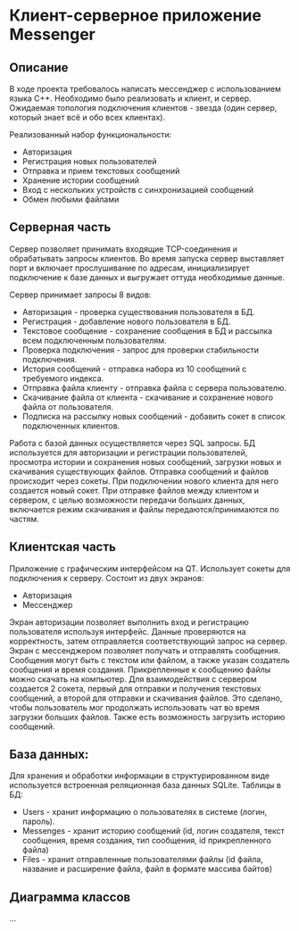 # Клиент-серверное приложение Messenger

## Описание
В ходе проекта требовалось написать мессенджер с использованием языка С++. Необходимо было реализовать и клиент, и сервер. Ожидаемая топология подключения клиентов - звезда (один сервер, который знает всё и обо всех клиентах).

Реализованный набор функциональности:
*	Авторизация
*	Регистрация новых пользователей
*	Отправка и прием текстовых сообщений
*	Хранение истории сообщений
*	Вход с нескольких устройств с синхронизацией сообщений
*	Обмен любыми файлами

## Серверная часть
Сервер позволяет принимать входящие TCP-соединения и обрабатывать запросы клиентов. 
Во время запуска сервер выставляет порт и включает прослушивание по адресам, инициализирует подключение к базе данных и выгружает оттуда необходимые данные.

Сервер принимает запросы 8 видов:
*	Авторизация - проверка существования пользователя в БД.
*	Регистрация - добавление нового пользователя в БД.
*	Текстовое сообщение - сохранение сообщения в БД и рассылка всем подключенным пользователям.
*	Проверка подключения - запрос для проверки стабильности подключения.
*	История сообщений - отправка набора из 10 сообщений с требуемого индекса. 
*	Отправка файла клиенту - отправка файла с сервера пользователю.
*	Скачивание файла от клиента - скачивание и сохранение нового файла от пользователя.
*	Подписка на рассылку новых сообщений - добавить сокет в список подключенных клиентов.

Работа с базой данных осуществляется через SQL запросы. БД используется для авторизации и регистрации пользователей, просмотра истории и сохранения новых сообщений, загрузки новых и скачивания существующих файлов.
Отправка сообщений и файлов происходит через сокеты. При подключении нового клиента для него создается новый сокет. При отправке файлов между клиентом и сервером, с целью возможности передачи больших данных, включается режим скачивания и файлы передаются/принимаются по частям.

## Клиентская часть
Приложение с графическим интерфейсом на QT. Использует сокеты для подключения к серверу.
Состоит из двух экранов:
*	Авторизация
*	Мессенджер
 
Экран авторизации позволяет выполнить вход и регистрацию пользователя используя интерфейс. Данные проверяются на корректность, затем отправляется соответствующий запрос на сервер.
Экран с мессенджером позволяет получать и отправлять сообщения. Сообщения могут быть с текстом или файлом, а также указан создатель сообщения и время создания. Прикрепленные к сообщению файлы можно скачать на компьютер.
Для взаимодействия с сервером создается 2 сокета, первый для отправки и получения текстовых сообщений, а второй для отправки и скачивания файлов. Это сделано, чтобы пользователь мог продолжать использовать чат во время загрузки больших файлов. Также есть возможность загрузить историю сообщений.
  
## База данных:
Для хранения и обработки информации в структурированном виде используется встроенная реляционная база данных SQLite.
Таблицы в БД:
*	Users - хранит информацию о пользователях в системе (логин, пароль).
*	Messenges - хранит историю сообщений (id, логин создателя, текст сообщения, время создания, тип сообщения, id прикрепленного файла)
*	Files - хранит отправленные пользователями файлы (id файла, название и расширение файла, файл в формате массива байтов)

## Диаграмма классов
...
